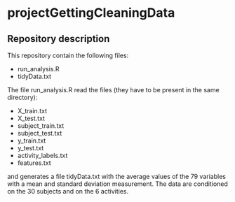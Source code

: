 projectGettingCleaningData
==========================

## Repository description
This repository contain the following files:

* run_analysis.R
* tidyData.txt

The file run_analysis.R read the files (they have to be present in the same directory):
* X_train.txt
* X_test.txt
* subject_train.txt
* subject_test.txt
* y_train.txt
* y_test.txt
* activity_labels.txt
* features.txt

and generates a file tidyData.txt with the average values of the 79 variables with a mean and standard deviation measurement. The data are conditioned on the 30 subjects and on the 6 activities.

